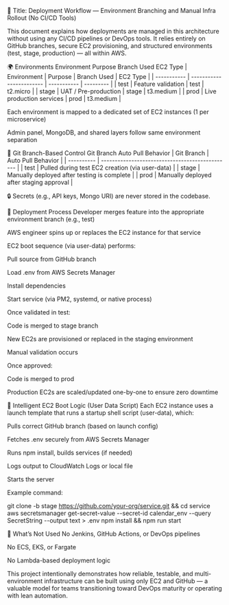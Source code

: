 📘 Title: Deployment Workflow — Environment Branching and Manual Infra Rollout (No CI/CD Tools)

This document explains how deployments are managed in this architecture without using any CI/CD pipelines or DevOps tools. It relies entirely on GitHub branches, secure EC2 provisioning, and structured environments (test, stage, production) — all within AWS.

🌍 Environments
Environment	Purpose	Branch Used	EC2 Type
| Environment | Purpose                  | Branch Used | EC2 Type  |
| ----------- | ------------------------ | ----------- | --------- |
| test        | Feature validation       | test        | t2.micro  |
| stage       | UAT / Pre-production     | stage       | t3.medium |
| prod        | Live production services | prod        | t3.medium |


Each environment is mapped to a dedicated set of EC2 instances (1 per microservice)

Admin panel, MongoDB, and shared layers follow same environment separation

🔀 Git Branch-Based Control
Git Branch	Auto Pull Behavior
| Git Branch | Auto Pull Behavior                              |
| ---------- | ----------------------------------------------- |
| test       | Pulled during test EC2 creation (via user-data) |
| stage      | Manually deployed after testing is complete     |
| prod       | Manually deployed after staging approval        |


🔒 Secrets (e.g., API keys, Mongo URI) are never stored in the codebase.

🔁 Deployment Process
Developer merges feature into the appropriate environment branch (e.g., test)

AWS engineer spins up or replaces the EC2 instance for that service

EC2 boot sequence (via user-data) performs:

Pull source from GitHub branch

Load .env from AWS Secrets Manager

Install dependencies

Start service (via PM2, systemd, or native process)

Once validated in test:

Code is merged to stage branch

New EC2s are provisioned or replaced in the staging environment

Manual validation occurs

Once approved:

Code is merged to prod

Production EC2s are scaled/updated one-by-one to ensure zero downtime

🧠 Intelligent EC2 Boot Logic (User Data Script)
Each EC2 instance uses a launch template that runs a startup shell script (user-data), which:

Pulls correct GitHub branch (based on launch config)

Fetches .env securely from AWS Secrets Manager

Runs npm install, builds services (if needed)

Logs output to CloudWatch Logs or local file

Starts the server

Example command:

git clone -b stage https://github.com/your-org/service.git && cd service
aws secretsmanager get-secret-value --secret-id calendar_env --query SecretString --output text > .env
npm install && npm run start

🚫 What’s Not Used
No Jenkins, GitHub Actions, or DevOps pipelines

No ECS, EKS, or Fargate

No Lambda-based deployment logic

This project intentionally demonstrates how reliable, testable, and multi-environment infrastructure can be built using only EC2 and GitHub — a valuable model for teams transitioning toward DevOps maturity or operating with lean automation.